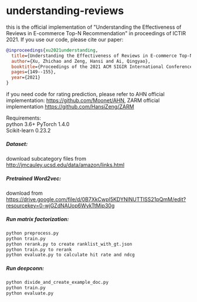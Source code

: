# understanding-reviews

this is the official implementation of "Understanding the Effectiveness of Reviews in E-commerce Top-N Recommendation" in proceedings of ICTIR 2021. If you use our code, please cite our paper:
```bibtex
@inproceedings{xu2021understanding,
  title={Understanding the Effectiveness of Reviews in E-commerce Top-N Recommendation},
  author={Xu, Zhichao and Zeng, Hansi and Ai, Qingyao},
  booktitle={Proceedings of the 2021 ACM SIGIR International Conference on Theory of Information Retrieval},
  pages={149--155},
  year={2021}
}
```

if you need code for rating prediction, please refer to AHN official implementation: https://github.com/Moonet/AHN, ZARM official implementation https://github.com/HansiZeng/ZARM

Requirements:</br>
python 3.6+
PyTorch 1.4.0</br>
Scikit-learn 0.23.2</br>

##### Dataset:</br>
download subcategory files from http://jmcauley.ucsd.edu/data/amazon/links.html</br>
##### Pretrained Word2vec:</br>
download from https://drive.google.com/file/d/0B7XkCwpI5KDYNlNUTTlSS21pQmM/edit?resourcekey=0-wjGZdNAUop6WykTtMip30g

##### Run matrix factorization:
```bash
python preprocess.py
python train.py
python rerank.py to create ranklist_with_gt.json
python train.py to rerank
python evaluate.py to calculate hit rate and ndcg
```

##### Run deepconn:
```bash
python divide_and_create_example_doc.py
python train.py
python evaluate.py
```
